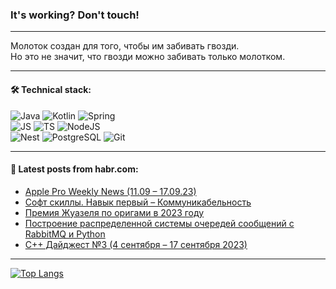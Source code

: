 ### It's working? Don't touch!

---
Молоток создан для того, чтобы им забивать гвозди. <br>
Но это не значит, что гвозди можно забивать только молотком.

---

#### 🛠️ Technical stack:

![Java](https://img.shields.io/badge/Java-informational?logo=Oracle&style=flat&logoColor=white&color=FF4500)
![Kotlin](https://img.shields.io/badge/Kotlin-informational?logo=Kotlin&style=flat&logoColor=white&color=774D97)
![Spring](https://img.shields.io/badge/SpringBoot-informational?logo=SpringBoot&style=flat&logoColor=white&color=6DB33F) <br>
![JS](https://img.shields.io/badge/JS-informational?logo=javaScript&style=flat&logoColor=black&color=F7Df1E)
![TS](https://img.shields.io/badge/TypeScript-informational?logo=typeScript&style=flat&logoColor=black&color=0667A8)
![NodeJS](https://img.shields.io/badge/NodeJS-informational?logo=node.js&style=flat&logoColor=white&color=70A760) <br>
![Nest](https://img.shields.io/badge/NestJS-informational?logo=NestJS&style=flat&logoColor=white&color=E0234E)
![PostgreSQL](https://img.shields.io/badge/PostgreSQL-informational?logo=PostgreSQL&style=flat&logoColor=white&color=DAA520)
![Git](https://img.shields.io/badge/Git-informational?logo=git&style=flat&logoColor=white&color=778899)

___

#### 💬 Latest posts from habr.com:

<!-- BLOG-POST-LIST:START -->
- [Apple Pro Weekly News &lpar;11.09 – 17.09.23&rpar;](https://habr.com/ru/articles/761822/?utm_source=habrahabr&utm_medium=rss&utm_campaign=761822)
- [Софт скиллы. Навык первый – Коммуникабельность](https://habr.com/ru/articles/761810/?utm_source=habrahabr&utm_medium=rss&utm_campaign=761810)
- [Премия Жуазеля по оригами в 2023 году](https://habr.com/ru/articles/761802/?utm_source=habrahabr&utm_medium=rss&utm_campaign=761802)
- [Построение распределенной системы очередей сообщений с RabbitMQ и Python](https://habr.com/ru/companies/otus/articles/761444/?utm_source=habrahabr&utm_medium=rss&utm_campaign=761444)
- [C++ Дайджест №3 &lpar;4 сентября – 17 сентября 2023&rpar;](https://habr.com/ru/articles/761786/?utm_source=habrahabr&utm_medium=rss&utm_campaign=761786)
<!-- BLOG-POST-LIST:END -->

---
[![Top Langs](https://github-readme-stats-git-master-advtsetting-gmailcom.vercel.app/api/top-langs/?username=zloylis&langs_count=10&hide_title=false&title_color=e6edf3&size_weight=0.5&count_weight=0.5&layout=compact&hide_border=true&theme=dracula)](https://github.com/zloylis)

<!-- ![GitHub stats](https://github-readme-stats-git-master-advtsetting-gmailcom.vercel.app/api?username=zloylis&show_icons=true&hide_border=true&theme=dracula&hide_title=true&include_all_commits=true&count_private=true&hide=contribs&hide_rank=true) -->
